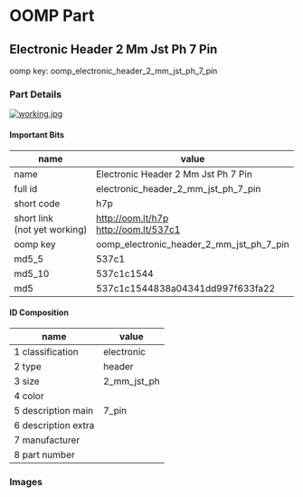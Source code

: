 # OOMP Part  
## Electronic Header 2 Mm Jst Ph 7 Pin  
  
oomp key: oomp_electronic_header_2_mm_jst_ph_7_pin  
  
### Part Details  
  
[![working.jpg](working_600.jpg)](working.jpg)  
  
#### Important Bits  
| name | value | 
| --- | --- | 
| name | Electronic Header 2 Mm Jst Ph 7 Pin | 
| full id | electronic_header_2_mm_jst_ph_7_pin | 
| short code | h7p | 
| short link<br>(not yet working) | http://oom.lt/h7p<br>http://oom.lt/537c1 | 
| oomp key | oomp_electronic_header_2_mm_jst_ph_7_pin | 
| md5_5 | 537c1 | 
| md5_10 | 537c1c1544 | 
| md5 | 537c1c1544838a04341dd997f633fa22 | 
#### ID Composition  
| name | value | 
| --- | --- | 
| 1 classification | electronic | 
| 2 type | header | 
| 3 size | 2_mm_jst_ph | 
| 4 color |  | 
| 5 description main | 7_pin | 
| 6 description extra |  | 
| 7 manufacturer |  | 
| 8 part number |  | 
### Images  

